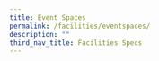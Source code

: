 ```yaml
---
title: Event Spaces
permalink: /facilities/eventspaces/
description: ""
third_nav_title: Facilities Specs
---
```



